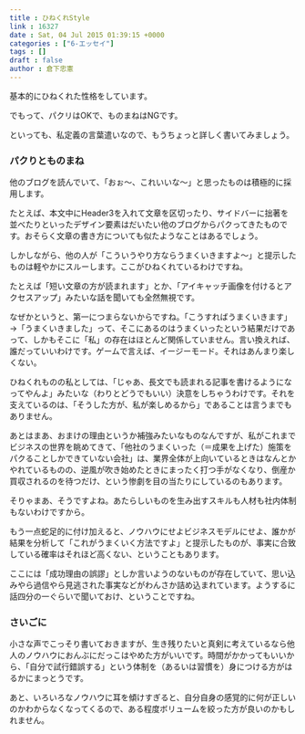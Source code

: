 ```yaml
---
title : ひねくれStyle
link : 16327
date : Sat, 04 Jul 2015 01:39:15 +0000
categories : ["6-エッセイ"]
tags : []
draft : false
author : 倉下忠憲
---
```


基本的にひねくれた性格をしています。

でもって、パクリはOKで、ものまねはNGです。

といっても、私定義の言葉遣いなので、もうちょっと詳しく書いてみましょう。

<H3>パクりとものまね</H3>

他のブログを読んでいて、「おぉ〜、これいいな〜」と思ったものは積極的に採用します。

たとえば、本文中にHeader3を入れて文章を区切ったり、サイドバーに拙著を並べたりといったデザイン要素はだいたい他のブログからパクってきたものです。おそらく文章の書き方についても似たようなことはあるでしょう。

しかしながら、他の人が「こういうやり方ならうまくいきますよ〜」と提示したものは軽やかにスルーします。ここがひねくれているわけですね。

たとえば「短い文章の方が読まれます」とか、「アイキャッチ画像を付けるとアクセスアップ」みたいな話を聞いても全然無視です。

なぜかというと、第一につまらないからですね。「こうすればうまくいきます」→「うまくいきました」って、そこにあるのはうまくいったという結果だけであって、しかもそこに「私」の存在はほとんど関係していません。言い換えれば、誰だっていいわけです。ゲームで言えば、イージーモード。それはあんまり楽しくない。

ひねくれものの私としては、「じゃあ、長文でも読まれる記事を書けるようになってやんよ」みたいな（わりとどうでもいい）決意をしちゃうわけです。それを支えているのは、「そうした方が、私が楽しめるから」であることは言うまでもありません。

あとはまあ、おまけの理由というか補強みたいなものなんですが、私がこれまでビジネスの世界を眺めてきて、「他社のうまくいった（＝成果を上げた）施策をパクることしかできていない会社」は、業界全体が上向いているときはなんとかやれているものの、逆風が吹き始めたときにまったく打つ手がなくなり、倒産か買収されるのを待つだけ、という惨劇を目の当たりにしているのもあります。

そりゃまあ、そうですよね。あたらしいものを生み出すスキルも人材も社内体制もないわけですから。

もう一点蛇足的に付け加えると、ノウハウにせよビジネスモデルにせよ、誰かが結果を分析して「これがうまくいく方法ですよ」と提示したものが、事実に合致している確率はそれほど高くない、ということもあります。

ここには「成功理由の誤謬」としか言いようのないものが存在していて、思い込みやら過信やら見逃された事実などがわんさか詰め込まれています。ようするに話四分の一ぐらいで聞いておけ、ということですね。

<H3>さいごに</H3>

小さな声でこっそり書いておきますが、生き残りたいと真剣に考えているなら他人のノウハウにおんぶにだっこはやめた方がいいです。時間がかかってもいいから、「自分で試行錯誤する」という体制を（あるいは習慣を）身につける方がはるかにまっとうです。

あと、いろいろなノウハウに耳を傾けすぎると、自分自身の感覚的に何が正しいのかわからなくなってくるので、ある程度ボリュームを絞った方が良いのかもしれません。

